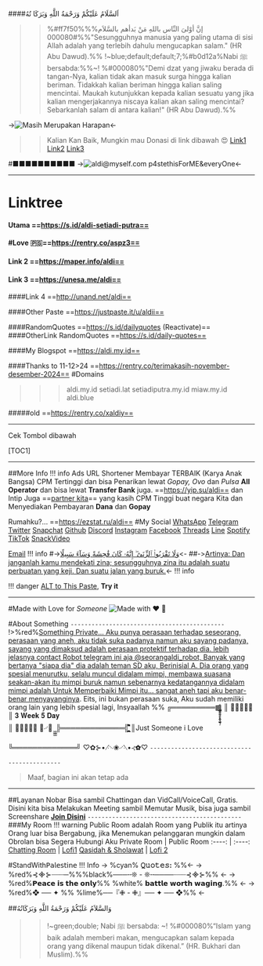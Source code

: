 ####اَلسَّلَامُ عَلَيْكُمْ وَرَحْمَةُ اللَّهِ وَبَرَكَا تُهُ
>> %#ff7f50%إنَّ أوْلىَ النِّاس باللهِ مَنْ بَدأهم بالسَّلاَم%%
>%#000080%"Sesungguhnya manusia yang paling utama di sisi Allah adalah yang terlebih dahulu mengucapkan salam." (HR Abu Dawud).%%
>>!~blue;default;default;7;%#b0d12a%Nabi ﷺ bersabda:%%~!
>%#000080%"Demi dzat yang jiwaku berada di tangan-Nya, kalian tidak akan masuk surga hingga kalian beriman. Tidakkah kalian beriman hingga kalian saling mencintai. Maukah kutunjukkan kepada kalian sesuatu yang jika kalian mengerjakannya niscaya kalian akan saling mencintai? Sebarkanlah salam di antara kalian!" (HR Abu Dawud).%%

->![Masih Merupakan Harapan](https://arkaldius.aldi.my.id/p/designme.jpg)<-

>>Kalian Kan Baik, Mungkin mau Donasi di link dibawah 😍
> [Link1](https://saweria.co/seorangaldi)
>[Link2](https://trakteer.id/seorangaldi)
>[Link3](https://nyawer.co/seorangaldi)

#‪■■■■■■■■■■
->![aldi@myself.com
p4stethisForME&everyOne](https://arkaldius.aldi.my.id/p/PP1.jpeg)<-


---

# Linktree
#### Utama ==https://s.id/aldi-setiadi-putra==

#### \#Love 🇵🇸==https://rentry.co/aspz3==

#### Link 2 ==https://maper.info/aldi==

#### Link 3 ==https://unesa.me/aldi==

####Link 4 ==http://unand.net/aldi==

####Other Paste ==https://justpaste.it/u/aldii==

####RandomQuotes ==https://s.id/dailyquotes (Reactivate)==
####OtherLink RandomQuotes ==https://s.id/daily-quotes==
 
####My Blogspot ==https://aldi.my.id==

####Thanks to 11-12>24 ==https://rentry.co/terimakasih-november-desember-2024==
#Domains
>>> aldi.my.id
>> setiadi.lat
> setiadiputra.my.id
>> miaw.my.id
>>> aldi.blue

#####old ==https://rentry.co/xaldiy==

***

Cek Tombol dibawah

[TOC1] 
***
##More Info
!!! info Ads
	URL Shortener Membayar TERBAIK (Karya Anak Bangsa) CPM Tertinggi dan bisa Penarikan lewat *Gopay, Ovo* dan *Pulsa* **All Operator** dan bisa lewat **Transfer Bank** juga. ==https://yip.su/aldi== dan Intip Juga ==[partner kita](https://gplinks.in/ref/azuresp)== yang kasih CPM Tinggi buat negara Kita dan Menyediakan Pembayaran **Dana** dan **Gopay**

Rumahku?...
==https://ezstat.ru/aldi==
#My Social
[WhatsApp](https://wa.me/6283872003845)
[Telegram](https://t.me/xaldiy)
[Twitter](https://x.com/xaldiy)
[Snapchat](https://www.snapchat.com/add/xaldiy)
[Github](https://github.com/xaldiy)
[Discord](https://aldi.my.id/discord)
[Instagram](https://instagr.am/xaldi.y)
[Facebook](https://facebook.com/xaldi.y)
[Threads](https://threads.net/@xaldi.y)
[Line](https://aldi.my.id/line)
[Spotify](https://open.spotify.com/playlist/69sPH0U8idR0UlZiUtrNZj?si=1f76ee68a5d54d0f)
[TikTok](https://tiktok.com/@xaldi.y)
[SnackVideo](https://aldi.my.id/snackvideo)

[Email](mailto:aku@aldi.my.id)
!!! info
#->[وَلَا تَقْرَبُوا۟ ٱلزِّنَىٰٓ ۖ إِنَّهُۥ كَانَ فَٰحِشَةً وَسَآءَ سَبِيلًا](https://www.instagram.com/reel/C2Z2dW3RkHD/?igsh=NTc4MTIwNjQ2YQ==)<-
##->[Artinya: Dan janganlah kamu mendekati zina; sesungguhnya zina itu adalah suatu perbuatan yang keji. Dan suatu jalan yang buruk.](https://www.instagram.com/reel/C2Z2dW3RkHD/?igsh=NTc4MTIwNjQ2YQ==)<-
!!! info

!!! danger [ALT to This Paste](https://pastelink.net/aldii), **Try it**

***
#Made with Love 
for *Someone*
![Made with ❤️ 🥰](https://i.ibb.co/HrhZPR5/IMG-20230710-211800.png)

#About Something
`--------------------------------------------`
!>%red%[Something Private... Aku punya perasaan terhadap seseorang, perasaan yang aneh, aku tidak suka padanya namun aku sayang padanya, sayang yang dimaksud adalah perasaan protektif terhadap dia. lebih jelasnya contact Robot telegram ini aja @seorangaldi_robot, Banyak yang bertanya "siapa dia" dia adalah teman SD aku, Berinisial A. Dia orang yang spesial menurutku, selalu muncul didalam mimpi, membawa suasana seakan-akan itu mimpi buruk namun sebenarnya kedatangannya didalam mimpi adalah Untuk Memperbaiki Mimpi itu... sangat aneh tapi aku benar-benar menyayanginya](https://rentry.co/a-----). Eits, ini bukan perasaan suka, Aku sudah memiliki orang lain yang lebih spesial lagi, Insyaallah %%
╔═════════▩̡̢̮̞̣̹̭̟͎̫͉̲̥̫͚̤̖͚̗͍̹̑
║  🎈🎈🎈🎈🎈
║  𝟑 𝐖𝐞𝐞𝐤 𝟓 𝐃𝐚𝐲      
║  💖💖💝💖💖   🦋࿚🌸 ̮̮̮̮
̮̮̮̮╠═════════════╣̪̲̥̫͚̤̖͚̗͍̹̑̐̈́͑̋̏̚
║Just Someone i Love
╚═════════════╝
♡✿⊱•⳺࿙❀࿚⳻•⊰✿♡
`--------------------------------------------`
> Maaf, bagian ini akan tetap ada
***

##Layanan Nobar
Bisa sambil Chattingan dan VidCall/VoiceCall, Gratis. Disini kita bisa Melakukan Meeting sambil Memutar Musik, bisa juga sambil Screenshare
**[Join Disini](https://app.kosmi.io/signup/gmClaAnHT3CNf8VSjdd5sw==)**
`--------------------------------------------`
###My Room 
!!! warning 
	Public Room adalah Room yang Publik itu artinya Orang luar bisa Bergabung, jika Menemukan pelanggaran mungkin dalam Obrolan bisa Segera Hubungi Aku
Private Room | Public Room
:----: | :----:
[Chatting Room](https://kosmi.gg/@aldisetiadiputra) | [Lofi1](https://kosmi.gg/keo55t) 
[Qasidah & Sholawat](https://app.kosmi.io/room/z61qyn) | [Lofi 2](https://kosmi.gg/pz5yhg)

#StandWith𝖯𝖺𝗅𝖾𝗌𝗍𝗂𝗇𝖾
!!! Info -> %cyan% **𝚀𝚞𝚘𝚝𝚎𝚜:** %%<-
    -> %red%⊰᯽⊱┈┈┈─%%%black%───╌❊ - ❊╌────┈┈┈⊰᯽⊱%% <-
    -> %red%𝗣𝗲𝗮𝗰𝗲 𝗶𝘀 𝘁𝗵𝗲 𝗼𝗻𝗹𝘆%% %white% 𝗯𝗮𝘁𝘁𝗹𝗲 𝘄𝗼𝗿𝘁𝗵 𝘄𝗮𝗴𝗶𝗻𝗴.%% <-
    -> %red%❖ ── ✦ %% %lime%──『✙ - ✙』── ✦ ── ❖%% <-

##وَالسَّلاَمُ عَلَيْكُمْ وَرَحْمَةُ اللَّهِ وَبَرَكَاتُهُ
>>!~green;double; Nabi ﷺ bersabda: ~!
>%#000080%“Islam yang baik adalah memberi makan, mengucapkan salam kepada orang yang dikenal maupun tidak dikenal.” (HR. Bukhari dan Muslim).%%
